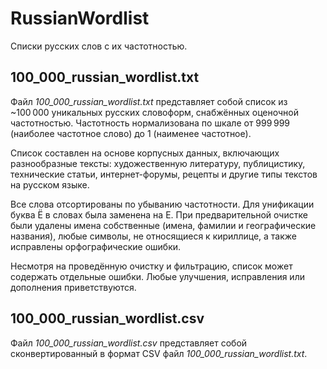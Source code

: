 # RussianWordlist
Списки русских слов с их частотностью.

## 100_000_russian_wordlist.txt
Файл *100_000_russian_wordlist.txt* представляет собой список из ~100 000 уникальных русских словоформ, снабжённых оценочной частотностью. Частотность нормализована по шкале от 999 999 (наиболее частотное слово) до 1 (наименее частотное).

Список составлен на основе корпусных данных, включающих разнообразные тексты: художественную литературу, публицистику, технические статьи, интернет-форумы, рецепты и другие типы текстов на русском языке.

Все слова отсортированы по убыванию частотности. Для унификации буква Ё в словах была заменена на Е. При предварительной очистке были удалены имена собственные (имена, фамилии и географические названия), любые символы, не относящиеся к кириллице, а также исправлены орфографические ошибки. 

Несмотря на проведённую очистку и фильтрацию, список может содержать отдельные ошибки. Любые улучшения, исправления или дополнения приветствуются.

## 100_000_russian_wordlist.csv
Файл *100_000_russian_wordlist.csv* представляет собой сконвертированный в формат CSV файл *100_000_russian_wordlist.txt*.